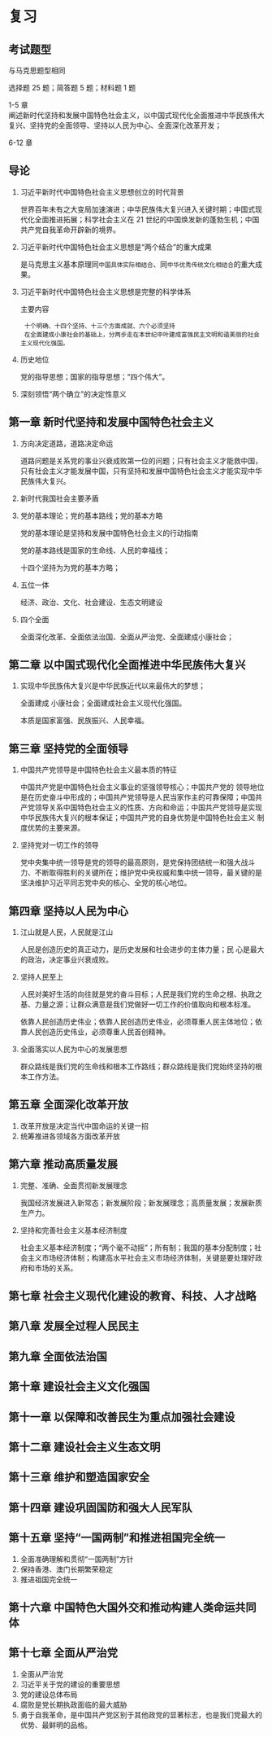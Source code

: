 # 复习

## 考试题型

与马克思题型相同

选择题 25 题；简答题 5 题；材料题 1 题

1-5 章  
阐述新时代坚持和发展中国特色社会主义，以中国式现代化全面推进中华民族伟大复兴、坚持党的全面领导、坚持以人民为中心、全面深化改革开发；

6-12 章

## 导论

1.  习近平新时代中国特色社会主义思想创立的时代背景

    世界百年未有之大变局加速演进；中华民族伟大复兴进入关键时期；中国式现代化全面推进拓展；科学社会主义在 21 世纪的中国焕发新的蓬勃生机；中国共产党自我革命开辟新的境界。

2.  习近平新时代中国特色社会主义思想是“两个结合”的重大成果

    是马克思主义基本原理同`中国具体实际相结合`、同`中华优秀传统文化相结合`的重大成果。

3.  习近平新时代中国特色社会主义思想是完整的科学体系

    主要内容

         十个明确、十四个坚持、十三个方面成就、六个必须坚持
         在全面建成小康社会的基础上，分两步走在本世纪中叶建成富强民主文明和谐美丽的社会主义现代化强国。

4.  历史地位

    党的指导思想；国家的指导思想；“四个伟大”。

5.  深刻领悟“两个确立”的决定性意义

## 第一章 新时代坚持和发展中国特色社会主义

1. 方向决定道路，道路决定命运

   道路问题是关系党的事业兴衰成败第一位的问题；只有社会主义才能救中国，只有社会主义才能发展中国，只有坚持和发展中国特色社会主义才能实现中华民族伟大复兴。

2. 新时代我国社会主要矛盾
3. 党的基本理论；党的基本路线；党的基本方略

   党的基本理论是坚持和发展中国特色社会主义的行动指南

   党的基本路线是国家的生命线、人民的幸福线；

   十四个坚持为为党的基本方略；

4. 五位一体

   经济、政治、文化、社会建设、生态文明建设

5. 四个全面

   全面深化改革、全面依法治国、全面从严治党、全面建成小康社会；

## 第二章 以中国式现代化全面推进中华民族伟大复兴

1. 实现中华民族伟大复兴是中华民族近代以来最伟大的梦想；

   全面建成 小康社会；全面建成社会主义现代化强国。

   本质是国家富强、民族振兴、人民幸福。

## 第三章 坚持党的全面领导

1. 中国共产党领导是中国特色社会主义最本质的特征

   中国共产党是中国特色社会主义事业的坚强领导核心；中国共产党的 领导地位是在历史奋斗中形成的；中国共产党领导是人民当家作主的可靠保障；中国共产党领导关系中国特色社会主义的性质、方向和命运；中国共产党领导是实现中华民族伟大复兴的根本保证；中国共产党的自身优势是中国特色社会主义 制度优势的主要来源。

2. 坚持党对一切工作的领导

   党中央集中统一领导是党的领导的最高原则，是党保持团结统一和强大战斗力、不断取得胜利的关键所在；维护党中央权威和集中统一领导，最关键的是坚决维护习近平同志党中央的核心、全党的核心地位。

## 第四章 坚持以人民为中心

1. 江山就是人民，人民就是江山

   人民是创造历史的真正动力，是历史发展和社会进步的主体力量；民 心是最大的政治，决定事业兴衰成败。

2. 坚持人民至上

   人民对美好生活的向往就是党的奋斗目标；人民是我们党的生命之根、执政之基、力量之源；让群众满意是我们党做好一切工作的价值取向和根本标准。

   依靠人民创造历史伟业；依靠人民创造历史伟业，必须尊重人民主体地位；依靠人民创造历史伟业，必须尊重人民首创精神。

3. 全面落实以人民为中心的发展思想

   群众路线是我们党的生命线和根本工作路线；群众路线是我们党始终坚持的根本工作方法。

## 第五章 全面深化改革开放

1. 改革开放是决定当代中国命运的关键一招
2. 统筹推进各领域各方面改革开放

## 第六章 推动高质量发展

1. 完整、准确、全面贯彻新发展理念

   我国经济发展进入新常态；新发展阶段；新发展理念；高质量发展；发展新质生产力。

2. 坚持和完善社会主义基本经济制度

   社会主义基本经济制度；“两个毫不动摇”；所有制；我国的基本分配制度；社会主义市场经济体制；构建高水平社会主义市场经济体制，关键是要处理好政府和市场的关系。

## 第七章 社会主义现代化建设的教育、科技、人才战略

## 第八章 发展全过程人民民主

## 第九章 全面依法治国

## 第十章 建设社会主义文化强国

## 第十一章 以保障和改善民生为重点加强社会建设

## 第十二章 建设社会主义生态文明

## 第十三章 维护和塑造国家安全

## 第十四章 建设巩固国防和强大人民军队

## 第十五章 坚持“一国两制”和推进祖国完全统一

1. 全面准确理解和贯彻“一国两制”方针
2. 保持香港、澳门长期繁荣稳定
3. 推进祖国完全统一

## 第十六章 中国特色大国外交和推动构建人类命运共同体

## 第十七章 全面从严治党

1. 全面从严治党
2. 习近平关于党的建设的重要思想
3. 党的建设总体布局
4. 腐败是党长期执政面临的最大威胁
5. 勇于自我革命，是中国共产党区别于其他政党的显著标志，也是我们党最大的优势、最鲜明的品格。
